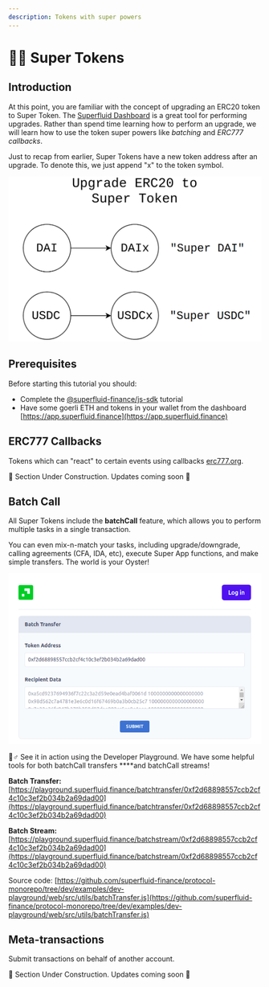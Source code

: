 ```yaml
---
description: Tokens with super powers
---
```


# 🦸‍♀️ Super Tokens

## Introduction

At this point, you are familiar with the concept of upgrading an ERC20 token to Super Token. The [Superfluid Dashboard](https://app.superfluid.finance) is a great tool for performing upgrades. Rather than spend time learning how to perform an upgrade, we will learn how to use the token super powers like _batching_ and _ERC777 callbacks_.

Just to recap from earlier, Super Tokens have a new token address after an upgrade. To denote this, we just append "x" to the token symbol.

![](../.gitbook/assets/image%20%288%29%20%281%29.png)

## Prerequisites

Before starting this tutorial you should: 

* Complete the [@superfluid-finance/js-sdk](frontend-+-nodejs.md) tutorial
* Have some goerli ETH and tokens in your wallet from the dashboard [https://app.superfluid.finance](https://app.superfluid.finance)

## ERC777 Callbacks

Tokens which can "react" to certain events using callbacks [erc777.org](https://www.erc777.org/). 

🚧 Section Under Construction. Updates coming soon 🚧

## **Batch Call** 

All Super Tokens include the **batchCall** feature, which allows you to perform multiple tasks in a single transaction. 

You can even mix-n-match your tasks, including upgrade/downgrade, calling agreements \(CFA, IDA, etc\), execute Super App functions, and make simple transfers. The world is your Oyster!

![Developer Playground batchcall transfer feature](../.gitbook/assets/image%20%289%29.png)

 🤾♂ See it in action using the Developer Playground. We have some helpful tools for both batchCall transfers ****and batchCall streams!

**Batch Transfer:** [https://playground.superfluid.finance/batchtransfer/0xf2d68898557ccb2cf4c10c3ef2b034b2a69dad00](https://playground.superfluid.finance/batchtransfer/0xf2d68898557ccb2cf4c10c3ef2b034b2a69dad00)

**Batch Stream:** [https://playground.superfluid.finance/batchstream/0xf2d68898557ccb2cf4c10c3ef2b034b2a69dad00](https://playground.superfluid.finance/batchstream/0xf2d68898557ccb2cf4c10c3ef2b034b2a69dad00)

Source code: [https://github.com/superfluid-finance/protocol-monorepo/tree/dev/examples/dev-playground/web/src/utils/batchTransfer.js](https://github.com/superfluid-finance/protocol-monorepo/tree/dev/examples/dev-playground/web/src/utils/batchTransfer.js)



## **Meta-transactions**

Submit transactions on behalf of another account. 

🚧 Section Under Construction. Updates coming soon 🚧 

